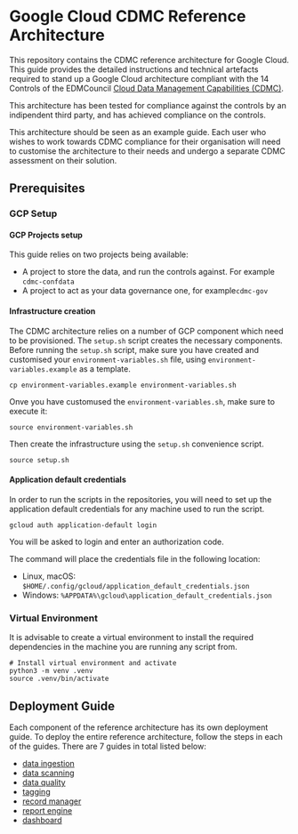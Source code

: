 # Google Cloud CDMC Reference Architecture
This repository contains the CDMC reference architecture for Google Cloud. 
This guide provides the detailed instructions and technical artefacts required to stand up
a Google Cloud architecture compliant with the 14 Controls of the EDMCouncil [Cloud 
Data Management Capabilities (CDMC)](https://edmcouncil.org/frameworks/cdmc/).

This architecture has been tested for compliance against the controls by an indipendent 
third party, and has achieved compliance on the controls.

This architecture should be seen as an example guide. 
Each user who wishes to work towards CDMC compliance for their organisation will 
need to customise the architecture to their needs and undergo a separate 
CDMC assessment on their solution.

## Prerequisites
### GCP Setup

#### GCP Projects setup
This guide relies on two projects being available:
* A project to store the data, and run the controls against. For example `cdmc-confdata`
* A project to act as your data governance one, for example`cdmc-gov`

#### Infrastructure creation
The CDMC architecture relies on a number of GCP component which need to be provisioned.
The `setup.sh` script creates the necessary components. 
Before running the `setup.sh` script, make sure you have created and customised your 
`environment-variables.sh` file, using `environment-variables.example` as a template.
```
cp environment-variables.example environment-variables.sh
```
Onve you have customused the `environment-variables.sh`, make sure to execute it:
```
source environment-variables.sh
```
Then create the infrastructure using the `setup.sh` convenience script.
```
source setup.sh
```

#### Application default credentials

In order to run the scripts in the repositories, you will need to set up the 
application default credentials for any machine used to run the script.

```
gcloud auth application-default login
```

You will be asked to login and enter an authorization code. 

The command will place the credentials file in the following location:
* Linux, macOS: `$HOME/.config/gcloud/application_default_credentials.json`
* Windows: `%APPDATA%\gcloud\application_default_credentials.json`


### Virtual Environment
It is advisable to create a virtual environment to install the required dependencies in
the machine you are running any script from. 
```
# Install virtual environment and activate
python3 -m venv .venv
source .venv/bin/activate
```


## Deployment Guide

Each component of the reference architecture has its own deployment guide. To deploy the entire reference architecture, follow the steps in each of the guides. There are 7 guides in total listed below:

- [data ingestion](https://github.com/GoogleCloudPlatform/cdmc/blob/main/data-ingestion/README.md) 
- [data scanning](https://github.com/GoogleCloudPlatform/cdmc/blob/main/data-scanning/README.md)  
- [data quality](https://github.com/GoogleCloudPlatform/cdmc/blob/main/data-quality/README.md)
- [tagging](https://github.com/GoogleCloudPlatform/cdmc/blob/main/tagging/README.md) 
- [record manager](https://github.com/GoogleCloudPlatform/bigquery-record-manager/blob/main/README.md)  
- [report engine](https://github.com/GoogleCloudPlatform/cdmc/blob/main/report-engine/README.md) 
- [dashboard](https://github.com/GoogleCloudPlatform/cdmc/blob/main/dashboard/README.md) 